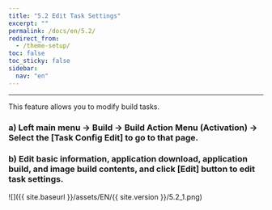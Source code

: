 ```yaml
---
title: "5.2 Edit Task Settings"
excerpt: ""
permalink: /docs/en/5.2/
redirect_from:
  - /theme-setup/
toc: false
toc_sticky: false
sidebar:
  nav: "en"
---
```



---

This feature allows you to modify build tasks.

### a\) Left main menu → Build → Build Action Menu \(Activation\) → Select the [Task Config Edit] to go to that page.
### b\) Edit basic information, application download, application build, and image build contents, and click [Edit] button to edit task settings.
![]({{ site.baseurl }}/assets/EN/{{ site.version }}/5.2_1.png)
